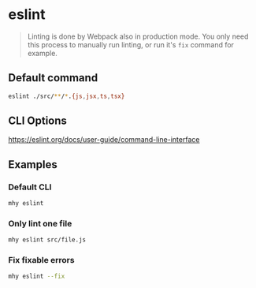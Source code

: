 # eslint

> Linting is done by Webpack also in production mode. You only need this process to manually run linting, or run it's `fix` command for example.

## Default command
```bash
eslint ./src/**/*.{js,jsx,ts,tsx}
```

## CLI Options
https://eslint.org/docs/user-guide/command-line-interface

## Examples

### Default CLI
```bash
mhy eslint
```

### Only lint one file
```bash
mhy eslint src/file.js
```

### Fix fixable errors
```bash
mhy eslint --fix
```



